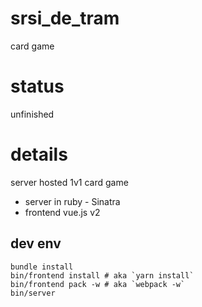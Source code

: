 # srsi_de_tram
card game

# status
unfinished

# details
server hosted 1v1 card game
- server in ruby - Sinatra
- frontend vue.js v2

## dev env
```
bundle install
bin/frontend install # aka `yarn install`
bin/frontend pack -w # aka `webpack -w`
bin/server

```